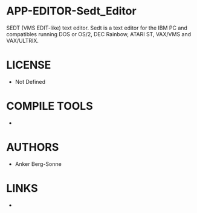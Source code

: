 # APP-EDITOR-Sedt_Editor
SEDT (VMS EDIT-like) text editor. Sedt is a text editor for the IBM PC and compatibles running DOS or OS/2, DEC Rainbow, ATARI ST, VAX/VMS and VAX/ULTRIX. 

LICENSE
===============
* Not Defined

COMPILE TOOLS
===============
* 
 
AUTHORS
===============
* Anker Berg-Sonne

LINKS
===============
* 
